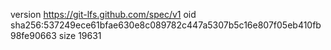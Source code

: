 version https://git-lfs.github.com/spec/v1
oid sha256:537249ece61bfae630e8c089782c447a5307b5c16e807f05eb410fb98fe90663
size 19631
